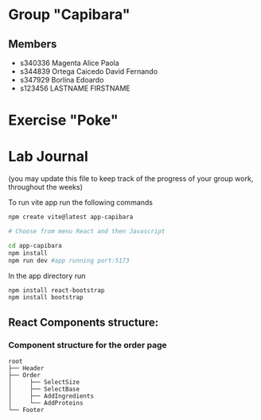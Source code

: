 # Group "Capibara"

## Members
- s340336 Magenta Alice Paola
- s344839 Ortega Caicedo David Fernando
- s347929 Borlina Edoardo
- s123456 LASTNAME FIRSTNAME

# Exercise "Poke"

# Lab Journal

(you may update this file to keep track of the progress of your group work, throughout the weeks)

To run vite app run the following commands

```bash
npm create vite@latest app-capibara

# Choose from menu React and then Javascript

cd app-capibara
npm install
npm run dev #app running port:5173
```

In the app directory run 

```bash
npm install react-bootstrap
npm install bootstrap
```

## React Components structure:
### Component structure for the order page
```
root
├── Header
├── Order
│     ├── SelectSize
│     ├── SelectBase
│     ├── AddIngredients
│     └── AddProteins
└── Footer
```